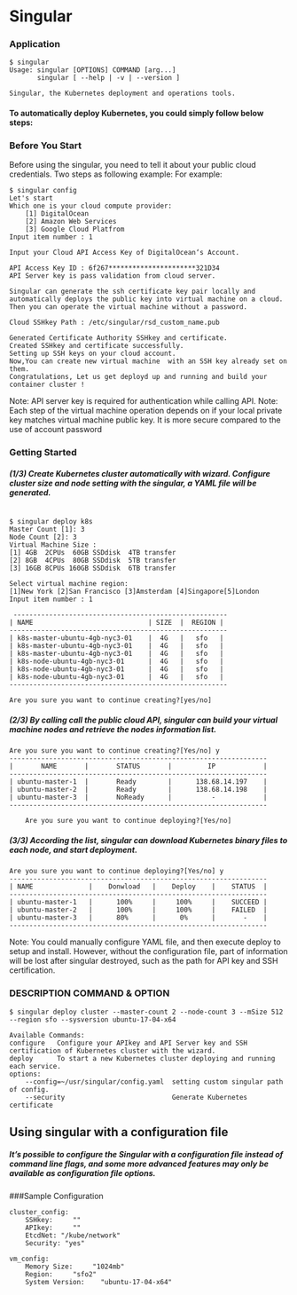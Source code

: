 # Singular

### Application


```
$ singular
Usage: singular [OPTIONS] COMMAND [arg...]
       singular [ --help | -v | --version ]

Singular, the Kubernetes deployment and operations tools.
```
#### To automatically deploy Kubernetes, you could simply follow below steps:
### Before You Start
Before using the singular, you need to tell it about your public cloud credentials. Two steps as following example:
For example:  
  
```
$ singular config 
Let's start 
Which one is your cloud compute provider: 
    [1] DigitalOcean 
    [2] Amazon Web Services
    [3] Google Cloud Platfrom
Input item number : 1

Input your Cloud API Access Key of DigitalOcean‘s Account.

API Access Key ID : 6f267**********************321D34
API Server key is pass validation from cloud server.

Singular can generate the ssh certificate key pair locally and automatically deploys the public key into virtual machine on a cloud. Then you can operate the virtual machine without a password.

Cloud SSHkey Path : /etc/singular/rsd_custom_name.pub

Generated Certificate Authority SSHkey and certificate.
Created SSHkey and certificate successfully. 
Setting up SSH keys on your cloud account.
Now,You can create new virtual machine  with an SSH key already set on them.
Congratulations, Let us get deployd up and running and build your container cluster !

```
Note: API server key is required for authentication while calling API.
Note: Each step of the virtual machine operation depends on if your local private key matches virtual machine public key. It is more secure compared to the use of account password

### Getting Started

##### (1/3) Create Kubernetes cluster automatically with wizard. Configure cluster size and node setting with the singular, a YAML file will be generated.
```

$ singular deploy k8s 
Master Count [1]: 3
Node Count [2]: 3
Virtual Machine Size :
[1] 4GB  2CPUs  60GB SSDdisk  4TB transfer
[2] 8GB  4CPUs  80GB SSDdisk  5TB transfer
[3] 16GB 8CPUs 160GB SSDdisk  6TB transfer

Select virtual machine region:
[1]New York [2]San Francisco [3]Amsterdam [4]Singapore[5]London
Input item number : 1

 ------------------------------------------------------
| NAME                             | SIZE  |  REGION |
-------------------------------------------------------
| k8s-master-ubuntu-4gb-nyc3-01    |  4G   |   sfo   |
| k8s-master-ubuntu-4gb-nyc3-01    |  4G   |   sfo   |
| k8s-master-ubuntu-4gb-nyc3-01    |  4G   |   sfo   |     
| k8s-node-ubuntu-4gb-nyc3-01      |  4G   |   sfo   |
| k8s-node-ubuntu-4gb-nyc3-01      |  4G   |   sfo   |
| k8s-node-ubuntu-4gb-nyc3-01      |  4G   |   sfo   |
-------------------------------------------------------

Are you sure you want to continue creating?[yes/no]
```
##### (2/3)  By calling call the public cloud API, singular can build your virtual machine nodes and retrieve the nodes information list.
```
Are you sure you want to continue creating?[Yes/no] y
-----------------------------------------------------------------
|       NAME       |       STATUS       |         IP            |
-----------------------------------------------------------------
| ubuntu-master-1  |       Ready        |      138.68.14.197    |
| ubuntu-master-2  |       Ready        |      138.68.14.198    |
| ubuntu-master-3  |       NoReady      |          -            |
-----------------------------------------------------------------

    Are you sure you want to continue deploying?[Yes/no]
```
##### (3/3)  According the list, singular can download Kubernetes binary files to each node, and start deployment.
```
Are you sure you want to continue deploying?[Yes/no] y
-----------------------------------------------------------------
| NAME              |    Donwload   |    Deploy    |    STATUS  | 
-----------------------------------------------------------------
| ubuntu-master-1   |      100%     |     100%     |    SUCCEED | 
| ubuntu-master-2   |      100%     |     100%     |    FAILED  | 
| ubuntu-master-3   |      80%      |      0%      |       -    | 
-----------------------------------------------------------------
```
Note: You could manually configure YAML file, and then execute deploy to setup and install. However, without the configuration file, part of information will be lost after singular destroyed, such as the path for API key and SSH certification.


### DESCRIPTION COMMAND & OPTION    
```
$ singular deploy cluster --master-count 2 --node-count 3 --mSize 512 --region sfo --sysversion ubuntu-17-04-x64

Available Commands:
configure   Configure your APIkey and API Server key and SSH certification of Kubernetes cluster with the wizard.
deploy      To start a new Kubernetes cluster deploying and running each service.
options:
    --config=~/usr/singular/config.yaml  setting custom singular path of config.
    --security                           Generate Kubernetes certificate
```
## Using singular with a configuration file
##### It’s possible to configure the Singular with a configuration file instead of command line flags, and some more advanced features may only be available as configuration file options. 

###Sample Configuration

```
cluster_config:
    SSHkey:     ""
    APIkey:     ""
    EtcdNet: "/kube/network"
    Security: "yes"

vm_config:
    Memory Size:     "1024mb"
    Region:     "sfo2"
    System Version:    "ubuntu-17-04-x64"

```